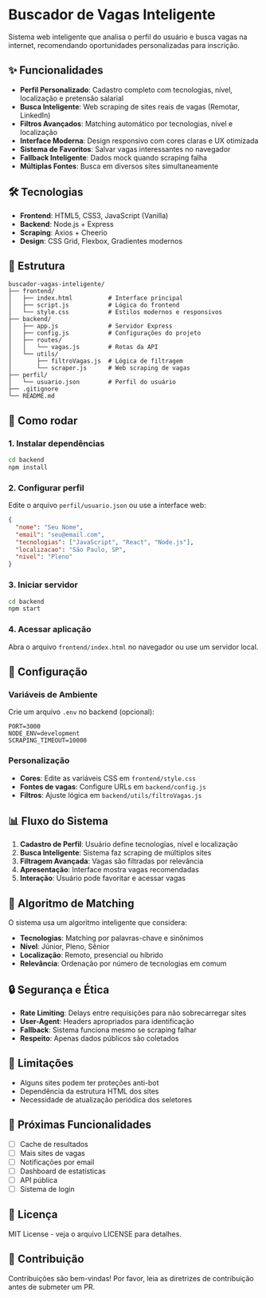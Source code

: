 # Buscador de Vagas Inteligente

Sistema web inteligente que analisa o perfil do usuário e busca vagas na internet, recomendando oportunidades personalizadas para inscrição.

## ✨ Funcionalidades

- **Perfil Personalizado**: Cadastro completo com tecnologias, nível, localização e pretensão salarial
- **Busca Inteligente**: Web scraping de sites reais de vagas (Remotar, LinkedIn)
- **Filtros Avançados**: Matching automático por tecnologias, nível e localização
- **Interface Moderna**: Design responsivo com cores claras e UX otimizada
- **Sistema de Favoritos**: Salvar vagas interessantes no navegador
- **Fallback Inteligente**: Dados mock quando scraping falha
- **Múltiplas Fontes**: Busca em diversos sites simultaneamente

## 🛠️ Tecnologias

- **Frontend**: HTML5, CSS3, JavaScript (Vanilla)
- **Backend**: Node.js + Express
- **Scraping**: Axios + Cheerio
- **Design**: CSS Grid, Flexbox, Gradientes modernos

## 📁 Estrutura

```
buscador-vagas-inteligente/
├── frontend/
│   ├── index.html          # Interface principal
│   ├── script.js           # Lógica do frontend
│   └── style.css           # Estilos modernos e responsivos
├── backend/
│   ├── app.js              # Servidor Express
│   ├── config.js           # Configurações do projeto
│   ├── routes/
│   │   └── vagas.js        # Rotas da API
│   └── utils/
│       ├── filtroVagas.js  # Lógica de filtragem
│       └── scraper.js      # Web scraping de vagas
├── perfil/
│   └── usuario.json        # Perfil do usuário
├── .gitignore
└── README.md
```

## 🚀 Como rodar

### 1. Instalar dependências
```bash
cd backend
npm install
```

### 2. Configurar perfil
Edite o arquivo `perfil/usuario.json` ou use a interface web:
```json
{
  "nome": "Seu Nome",
  "email": "seu@email.com",
  "tecnologias": ["JavaScript", "React", "Node.js"],
  "localizacao": "São Paulo, SP",
  "nivel": "Pleno"
}
```

### 3. Iniciar servidor
```bash
cd backend
npm start
```

### 4. Acessar aplicação
Abra o arquivo `frontend/index.html` no navegador ou use um servidor local.

## 🔧 Configuração

### Variáveis de Ambiente
Crie um arquivo `.env` no backend (opcional):
```env
PORT=3000
NODE_ENV=development
SCRAPING_TIMEOUT=10000
```

### Personalização
- **Cores**: Edite as variáveis CSS em `frontend/style.css`
- **Fontes de vagas**: Configure URLs em `backend/config.js`
- **Filtros**: Ajuste lógica em `backend/utils/filtroVagas.js`

## 📊 Fluxo do Sistema

1. **Cadastro de Perfil**: Usuário define tecnologias, nível e localização
2. **Busca Inteligente**: Sistema faz scraping de múltiplos sites
3. **Filtragem Avançada**: Vagas são filtradas por relevância
4. **Apresentação**: Interface mostra vagas recomendadas
5. **Interação**: Usuário pode favoritar e acessar vagas

## 🎯 Algoritmo de Matching

O sistema usa um algoritmo inteligente que considera:
- **Tecnologias**: Matching por palavras-chave e sinônimos
- **Nível**: Júnior, Pleno, Sênior
- **Localização**: Remoto, presencial ou híbrido
- **Relevância**: Ordenação por número de tecnologias em comum

## 🔒 Segurança e Ética

- **Rate Limiting**: Delays entre requisições para não sobrecarregar sites
- **User-Agent**: Headers apropriados para identificação
- **Fallback**: Sistema funciona mesmo se scraping falhar
- **Respeito**: Apenas dados públicos são coletados

## 🚧 Limitações

- Alguns sites podem ter proteções anti-bot
- Dependência da estrutura HTML dos sites
- Necessidade de atualização periódica dos seletores

## 🔄 Próximas Funcionalidades

- [ ] Cache de resultados
- [ ] Mais sites de vagas
- [ ] Notificações por email
- [ ] Dashboard de estatísticas
- [ ] API pública
- [ ] Sistema de login

## 📝 Licença

MIT License - veja o arquivo LICENSE para detalhes.

## 🤝 Contribuição

Contribuições são bem-vindas! Por favor, leia as diretrizes de contribuição antes de submeter um PR. 